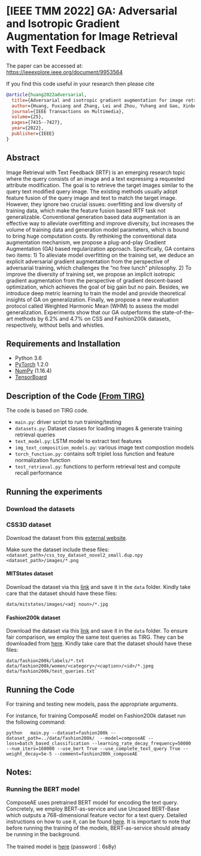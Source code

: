 # [IEEE TMM 2022] GA: Adversarial and Isotropic Gradient Augmentation for Image Retrieval with Text Feedback

The paper can be accessed at: https://ieeexplore.ieee.org/document/9953564


If you find this code useful in your research then please cite


```bibtex
@article{huang2022adversarial,
  title={Adversarial and isotropic gradient augmentation for image retrieval with text feedback},
  author={Huang, Fuxiang and Zhang, Lei and Zhou, Yuhang and Gao, Xinbo},
  journal={IEEE Transactions on Multimedia},
  volume={25},
  pages={7415--7427},
  year={2022},
  publisher={IEEE}
}

```


## Abstract

Image Retrieval with Text Feedback (IRTF) is an emerging research topic where the query consists of an image and a text expressing a requested attribute modification. The goal is to retrieve the target images similar to the query text modified query image. The existing methods usually adopt feature fusion of the query image and text to match the target image. However, they ignore two crucial issues: overfitting and low diversity of training data, which make the feature fusion based IRTF task not generalizable. Conventional generation based data augmentation is an effective way to alleviate overfitting and improve diversity, but increases the volume of training data and generation model parameters, which is bound to bring huge computation costs. By rethinking the conventional data augmentation mechanism, we propose a plug-and-play Gradient Augmentation (GA) based regularization approach. Specifically, GA contains two items: 1) To alleviate model overfitting on the training set, we deduce an explicit adversarial gradient augmentation from the perspective of adversarial training, which challenges the “no free lunch” philosophy. 2) To improve the diversity of training set, we propose an implicit isotropic gradient augmentation from the perspective of gradient descent-based optimization, which achieves the goal of big gain but no pain. Besides, we introduce deep metric learning to train the model and provide theoretical insights of GA on generalization. Finally, we propose a new evaluation protocol called Weighted Harmonic Mean (WHM) to assess the model generalization. Experiments show that our GA outperforms the state-of-the-art methods by 6.2\% and 4.7\% on CSS and Fashion200k datasets, respectively, without bells and whistles.



## Requirements and Installation
* Python 3.6
* [PyTorch](http://pytorch.org/) 1.2.0
* [NumPy](http://www.numpy.org/) (1.16.4)
* [TensorBoard](https://github.com/TeamHG-Memex/tensorboard_logger)

## Description of the Code [(From TIRG)](https://github.com/google/tirg/edit/master/README.md)
The code is based on TIRG code. 


- `main.py`: driver script to run training/testing
- `datasets.py`: Dataset classes for loading images & generate training retrieval queries
- `text_model.py`: LSTM model to extract text features
- `img_text_composition_models.py`: various image text compostion models 
- `torch_function.py`: contains soft triplet loss function and feature normalization function
- `test_retrieval.py`: functions to perform retrieval test and compute recall performance

## Running the experiments 

### Download the datasets

### CSS3D dataset

Download the dataset from this [external website](https://drive.google.com/file/d/1wPqMw-HKmXUG2qTgYBiTNUnjz83hA2tY/view?usp=sharing).

Make sure the dataset include these files:
`<dataset_path>/css_toy_dataset_novel2_small.dup.npy`
`<dataset_path>/images/*.png`

#### MITStates dataset

Download the dataset via this [link](http://web.mit.edu/phillipi/Public/states_and_transformations/index.html) and save it in the ``data`` folder. Kindly take care that the dataset should have these files:

```data/mitstates/images/<adj noun>/*.jpg```


#### Fashion200k dataset

Download the dataset via this [link](https://github.com/xthan/fashion-200k) and save it in the ``data`` folder.
To ensure fair comparison, we employ the same test queries as TIRG. They can be downloaded from [here](https://storage.googleapis.com/image_retrieval_css/test_queries.txt). Kindly take care that the dataset should have these files:

```
data/fashion200k/labels/*.txt
data/fashion200k/women/<category>/<caption>/<id>/*.jpeg
data/fashion200k/test_queries.txt`
```



## Running the Code

For training and testing new models, pass the appropriate arguments. 

For instance, for training ComposeAE model on Fashion200k dataset run the following command:

```
python   main.py --dataset=fashion200k --dataset_path=../data/fashion200k/  --model=composeAE --loss=batch_based_classification --learning_rate_decay_frequency=50000 --num_iters=160000 --use_bert True --use_complete_text_query True --weight_decay=5e-5 --comment=fashion200k_composeAE 
```

## Notes:
### Running the BERT model
ComposeAE uses pretrained BERT model for encoding the text query. 
Concretely, we employ BERT-as-service and use Uncased BERT-Base which outputs a 768-dimensional feature vector for a text query. 
Detailed instructions on how to use it, can be found [here](https://github.com/hanxiao/bert-as-service).
It is important to note that before running the training of the models, BERT-as-service should already be running in the background.



The trained model is [here](https://pan.baidu.com/s/1ZR1ybjCSR6J9_cJm-Mu7Iw) (password：6s8y)




